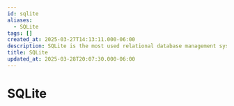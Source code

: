 ```yaml
---
id: sqlite
aliases:
  - SQLite
tags: []
created_at: 2025-03-27T14:13:11.000-06:00
description: SQLite is the most used relational database management system that is open-source and developed by C.
title: SQLite
updated_at: 2025-03-28T20:07:30.000-06:00
---
```


# SQLite
